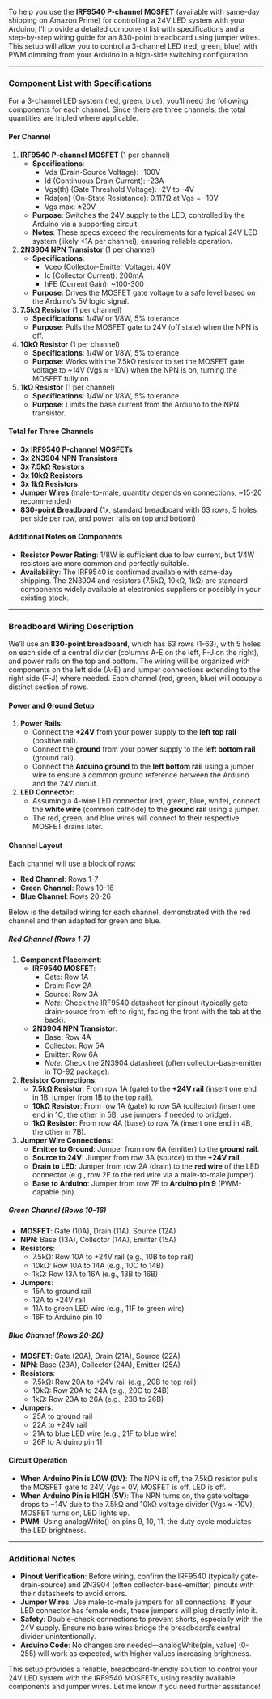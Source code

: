 To help you use the **IRF9540 P-channel MOSFET** (available with same-day shipping on Amazon Prime) for controlling a 24V LED system with your Arduino, I’ll provide a detailed component list with specifications and a step-by-step wiring guide for an 830-point breadboard using jumper wires. This setup will allow you to control a 3-channel LED (red, green, blue) with PWM dimming from your Arduino in a high-side switching configuration.

---

### Component List with Specifications

For a 3-channel LED system (red, green, blue), you’ll need the following components for each channel. Since there are three channels, the total quantities are tripled where applicable.

#### Per Channel

1. **IRF9540 P-channel MOSFET** (1 per channel)
    - **Specifications**:
        - Vds (Drain-Source Voltage): -100V
        - Id (Continuous Drain Current): -23A
        - Vgs(th) (Gate Threshold Voltage): -2V to -4V
        - Rds(on) (On-State Resistance): 0.117Ω at Vgs = -10V
        - Vgs max: ±20V
    - **Purpose**: Switches the 24V supply to the LED, controlled by the Arduino via a supporting circuit.
    - **Notes**: These specs exceed the requirements for a typical 24V LED system (likely <1A per channel), ensuring reliable operation.
2. **2N3904 NPN Transistor** (1 per channel)
    - **Specifications**:
        - Vceo (Collector-Emitter Voltage): 40V
        - Ic (Collector Current): 200mA
        - hFE (Current Gain): ~100-300
    - **Purpose**: Drives the MOSFET gate voltage to a safe level based on the Arduino’s 5V logic signal.
3. **7.5kΩ Resistor** (1 per channel)
    - **Specifications**: 1/4W or 1/8W, 5% tolerance
    - **Purpose**: Pulls the MOSFET gate to 24V (off state) when the NPN is off.
4. **10kΩ Resistor** (1 per channel)
    - **Specifications**: 1/4W or 1/8W, 5% tolerance
    - **Purpose**: Works with the 7.5kΩ resistor to set the MOSFET gate voltage to ~14V (Vgs ≈ -10V) when the NPN is on, turning the MOSFET fully on.
5. **1kΩ Resistor** (1 per channel)
    - **Specifications**: 1/4W or 1/8W, 5% tolerance
    - **Purpose**: Limits the base current from the Arduino to the NPN transistor.

#### Total for Three Channels

- **3x IRF9540 P-channel MOSFETs**
- **3x 2N3904 NPN Transistors**
- **3x 7.5kΩ Resistors**
- **3x 10kΩ Resistors**
- **3x 1kΩ Resistors**
- **Jumper Wires** (male-to-male, quantity depends on connections, ~15-20 recommended)
- **830-point Breadboard** (1x, standard breadboard with 63 rows, 5 holes per side per row, and power rails on top and bottom)

#### Additional Notes on Components

- **Resistor Power Rating**: 1/8W is sufficient due to low current, but 1/4W resistors are more common and perfectly suitable.
- **Availability**: The IRF9540 is confirmed available with same-day shipping. The 2N3904 and resistors (7.5kΩ, 10kΩ, 1kΩ) are standard components widely available at electronics suppliers or possibly in your existing stock.

---

### Breadboard Wiring Description

We’ll use an **830-point breadboard**, which has 63 rows (1-63), with 5 holes on each side of a central divider (columns A-E on the left, F-J on the right), and power rails on the top and bottom. The wiring will be organized with components on the left side (A-E) and jumper connections extending to the right side (F-J) where needed. Each channel (red, green, blue) will occupy a distinct section of rows.

#### Power and Ground Setup

1. **Power Rails**:
    - Connect the **+24V** from your power supply to the **left top rail** (positive rail).
    - Connect the **ground** from your power supply to the **left bottom rail** (ground rail).
    - Connect the **Arduino ground** to the **left bottom rail** using a jumper wire to ensure a common ground reference between the Arduino and the 24V circuit.
2. **LED Connector**:
    - Assuming a 4-wire LED connector (red, green, blue, white), connect the **white wire** (common cathode) to the **ground rail** using a jumper.
    - The red, green, and blue wires will connect to their respective MOSFET drains later.

#### Channel Layout

Each channel will use a block of rows:

- **Red Channel**: Rows 1-7
- **Green Channel**: Rows 10-16
- **Blue Channel**: Rows 20-26

Below is the detailed wiring for each channel, demonstrated with the red channel and then adapted for green and blue.

##### Red Channel (Rows 1-7)

1. **Component Placement**:
    - **IRF9540 MOSFET**:
        - Gate: Row 1A
        - Drain: Row 2A
        - Source: Row 3A
        - _Note_: Check the IRF9540 datasheet for pinout (typically gate-drain-source from left to right, facing the front with the tab at the back).
    - **2N3904 NPN Transistor**:
        - Base: Row 4A
        - Collector: Row 5A
        - Emitter: Row 6A
        - _Note_: Check the 2N3904 datasheet (often collector-base-emitter in TO-92 package).
2. **Resistor Connections**:
    - **7.5kΩ Resistor**: From row 1A (gate) to the **+24V rail** (insert one end in 1B, jumper from 1B to the top rail).
    - **10kΩ Resistor**: From row 1A (gate) to row 5A (collector) (insert one end in 1C, the other in 5B, use jumpers if needed to bridge).
    - **1kΩ Resistor**: From row 4A (base) to row 7A (insert one end in 4B, the other in 7B).
3. **Jumper Wire Connections**:
    - **Emitter to Ground**: Jumper from row 6A (emitter) to the **ground rail**.
    - **Source to 24V**: Jumper from row 3A (source) to the **+24V rail**.
    - **Drain to LED**: Jumper from row 2A (drain) to the **red wire** of the LED connector (e.g., row 2F to the red wire via a male-to-male jumper).
    - **Base to Arduino**: Jumper from row 7F to **Arduino pin 9** (PWM-capable pin).

##### Green Channel (Rows 10-16)

- **MOSFET**: Gate (10A), Drain (11A), Source (12A)
- **NPN**: Base (13A), Collector (14A), Emitter (15A)
- **Resistors**:
    - 7.5kΩ: Row 10A to +24V rail (e.g., 10B to top rail)
    - 10kΩ: Row 10A to 14A (e.g., 10C to 14B)
    - 1kΩ: Row 13A to 16A (e.g., 13B to 16B)
- **Jumpers**:
    - 15A to ground rail
    - 12A to +24V rail
    - 11A to green LED wire (e.g., 11F to green wire)
    - 16F to Arduino pin 10

##### Blue Channel (Rows 20-26)

- **MOSFET**: Gate (20A), Drain (21A), Source (22A)
- **NPN**: Base (23A), Collector (24A), Emitter (25A)
- **Resistors**:
    - 7.5kΩ: Row 20A to +24V rail (e.g., 20B to top rail)
    - 10kΩ: Row 20A to 24A (e.g., 20C to 24B)
    - 1kΩ: Row 23A to 26A (e.g., 23B to 26B)
- **Jumpers**:
    - 25A to ground rail
    - 22A to +24V rail
    - 21A to blue LED wire (e.g., 21F to blue wire)
    - 26F to Arduino pin 11

#### Circuit Operation

- **When Arduino Pin is LOW (0V)**: The NPN is off, the 7.5kΩ resistor pulls the MOSFET gate to 24V, Vgs = 0V, MOSFET is off, LED is off.
- **When Arduino Pin is HIGH (5V)**: The NPN turns on, the gate voltage drops to ~14V due to the 7.5kΩ and 10kΩ voltage divider (Vgs ≈ -10V), MOSFET turns on, LED lights up.
- **PWM**: Using analogWrite() on pins 9, 10, 11, the duty cycle modulates the LED brightness.

---

### Additional Notes

- **Pinout Verification**: Before wiring, confirm the IRF9540 (typically gate-drain-source) and 2N3904 (often collector-base-emitter) pinouts with their datasheets to avoid errors.
- **Jumper Wires**: Use male-to-male jumpers for all connections. If your LED connector has female ends, these jumpers will plug directly into it.
- **Safety**: Double-check connections to prevent shorts, especially with the 24V supply. Ensure no bare wires bridge the breadboard’s central divider unintentionally.
- **Arduino Code**: No changes are needed—analogWrite(pin, value) (0-255) will work as expected, with higher values increasing brightness.

This setup provides a reliable, breadboard-friendly solution to control your 24V LED system with the IRF9540 MOSFETs, using readily available components and jumper wires. Let me know if you need further assistance!